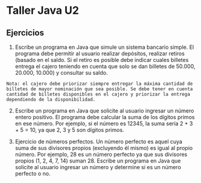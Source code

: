 # Taller Java U2
## Ejercicios 

1. Escribe un programa en Java que simule un sistema bancario simple. El programa debe permitir al usuario realizar depósitos, realizar retiros (basado en el saldo. Si el retiro es posible debe indicar cuales billetes entrega el cajero teniendo en cuenta que solo se dan billetes de 50.000, 20.000, 10.000) y consultar su saldo. 

``Nota: el cajero debe priorizar siempre entregar la máxima cantidad de billetes de mayor nominación que sea posible. Se debe tener en cuenta cantidad de billetes disponibles en el cajero y priorizar la entrega dependiendo de la disponibilidad.``

2. Escribe un programa en Java que solicite al usuario ingresar un número entero positivo. El programa debe calcular la suma de los dígitos primos en ese número. Por ejemplo, si el número es 12345, la suma sería 2 + 3 + 5 = 10, ya que 2, 3 y 5 son dígitos primos.

3. Ejercicio de números perfectos. Un número perfecto es aquel cuya suma de sus divisores propios (excluyendo él mismo) es igual al propio número. Por ejemplo, 28 es un número perfecto ya que sus divisores propios (1, 2, 4, 7, 14) suman 28.
Escribe un programa en Java que solicite al usuario ingresar un número y determine si es un número perfecto o no.